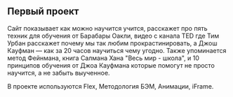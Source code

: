 ## Первый проект

Сайт показывает как можно научится учится, расскажет про пять техник для обучения от Барабары Оакли, видео с канала TED где Тим Урбан расскажет почему мы так любим прокрастинировать, а Джош Кауфман — как за 20 часов научиться чему угодно. Также упоминается метод Фейнмана, книга Салмана Хана "Весь мир - школа", и 10 принципов обучения от Джоа Кауфмана которые помогут не просто научится, а не забыть выученное.

В проекте используются Flex, Методология БЭМ, Анимации, iFrame.
